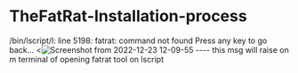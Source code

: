 # TheFatRat-Installation-process
/bin/lscript/l: line 5198: fatrat: command not found Press any key to go back... <![Screenshot from 2022-12-23 12-09-55](https://user-images.githubusercontent.com/121280862/209288840-ccf665de-b1af-4da0-b34b-5e8879fe7688.png)
---- this msg will raise on m terminal of opening fatrat tool on lscript 
